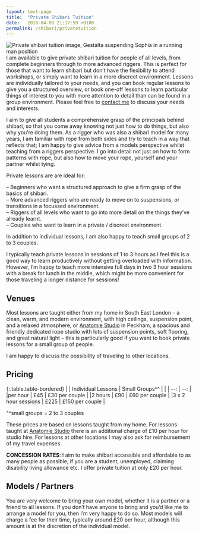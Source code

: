 ```yaml
---
layout: text-page
title:  "Private Shibari Tuition"
date:   2016-04-08 21:17:59 +0100
permalink: /shibari/privatetuition
---
```

<img src="{{site.baseurl}}/img/shibari/photos/2016-02-sophia/gestalta-sophia7.jpg" class="text-image-left" alt="Private shibari tuition image, Gestalta suspending Sophia in a running man position" />
I am available to give private shibari tuition for people of all levels, from complete beginners through to more advanced riggers.  This is perfect for those that want to learn shibari but don’t have the flexibility to attend workshops, or simply want to learn in a more discreet environment.  Lessons are individually tailored to your needs, and you can book regular lessons to give you a structured overview, or book one-off lessons to learn particular things of interest to you with more attention to detail than can be found in a group environment. Please feel free to <a href="{{site.baseurl}}/#contact">contact me</a> to discuss your needs and interests.

I aim to give all students a comprehensive grasp of the principals behind shibari, so that you come away knowing not just how to do things, but also why you’re doing them.  As a rigger who was also a shibari model for many years, I am familiar with rope from both sides and try to teach in a way that reflects that; I am happy to give advice from a models perspective whilst teaching from a riggers perspective.  I go into detail not just on how to form patterns with rope, but also how to move your rope, yourself and your partner whilst tying.

Private lessons are are ideal for:

– Beginners who want a structured approach to give a firm grasp of the basics of shibari.<br>
– More advanced riggers who are ready to move on to suspensions, or transitions in a focussed environment.<br>
– Riggers of all levels who want to go into more detail on the things they’ve already learnt.<br>
– Couples who want to learn in a private / discreet environment.<br>

In addition to individual lessons, I am also happy to teach small groups of 2 to 3 couples.

I typically teach private lessons in sessions of 1 to 3 hours as I feel this is a good way to learn productively without getting overloaded with information. However, I’m happy to teach more intensive full days in two 3 hour sessions with a break for lunch in the middle, which might be more convenient for those traveling a longer distance for sessions!

<h2 class="information-text-h2">Venues</h2>
Most lessons are taught either from my home in South East London – a clean, warm, and modern environment, with high ceilings, suspension point, and a relaxed atmosphere, or <a href="http://anatomiestudio.com" target="_blank_">Anatomie Studio</a> in Peckham, a spacious and friendly dedicated rope studio with lots of suspension points, soft flooring, and great natural light – this is particularly good if you want to book private lessons for a small group of people.

I am happy to discuss the possibility of traveling to other locations.

<h2 class="information-text-h2">Pricing</h2>

{:.table.table-bordered}
|                    | Individual Lessons  | Small Groups^^  |
|                    | --:                 | --:             |
|per hour            | £45                 | £30 per couple  |
|2 hours             | £90                 | £60 per couple  |
|3 x 2 hour sessions | £225                | £150 per couple |

^^small groups = 2 to 3 couples

These prices are based on lessons taught from my home.  For lessons taught at <a href="http://anatomiestudio.com" target="_blank_">Anatomie Studio</a> there is an additional charge of £10 per hour for studio hire. For lessons at other locations I may also ask for reimbursement of my travel expenses.

**CONCESSION RATES**: I aim to make shibari accessible and affordable to as many people as possible, if you are a student, unemployed, claiming disability living allowance etc. I offer private tuition at only £20 per hour.

<h2 class="information-text-h2"> Models / Partners</h2>

You are very welcome to bring your own model, whether it is a partner or a friend to all lessons.  If you don’t have anyone to bring and you’d like me to arrange a model for you, then I’m very happy to do so.  Most models will charge a fee for their time, typically around £20 per hour, although this amount is at the discretion of the individual model.
